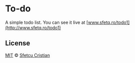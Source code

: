 # To-do
A simple todo list.
You can see it live at  [www.sfetq.ro/todo1](http://www.sfetq.ro/todo1)
## License
[MIT](LICENSE.md) © [Sfetcu Cristian](https://www.instagram.com/indianu__jones/)
